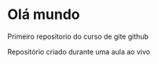 # Olá mundo
 Primeiro repositorio do curso de gite github

 Repositório criado durante uma aula ao vivo
